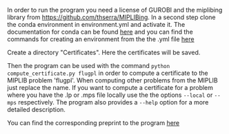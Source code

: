 In order to run the program you need a license of GUROBI and the miplibing library from
https://github.com/thserra/MIPLIBing.
In a second step clone the conda environment in environment.yml and activate it.
The documentation for conda can be found [here](https://docs.conda.io/en/latest/)
and you can find the commands for creating an environment from the the .yml file [here](https://docs.conda.io/projects/conda/en/latest/user-guide/tasks/manage-environments.html#create-env-from-file)

Create a directory "Certificates". Here the certificates will be saved.

Then the program can be used with the command
`python compute_certificate.py flugpl`
in order to compute a certificate to the MIPLIB problem 'flugpl'.
When computing other problems from the MIPLIB just replace the name.
If you want to compute a certificate for a problem where you have the .lp or .mps file locally use the the options `--local` or `--mps` respectively.
The program also provides a `--help` option for a more detailed description.

You can find the corresponding preprint to the program [here](https://opus4.kobv.de/opus4-trr154/frontdoor/index/index/docId/476/)
